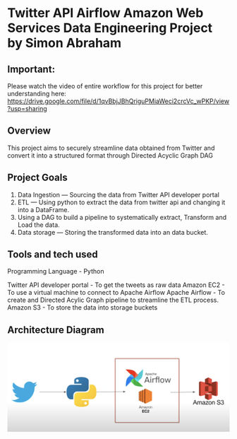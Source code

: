# Twitter API Airflow Amazon Web Services Data Engineering Project by Simon Abraham

## Important:
Please watch the video of entire workflow for this project for better understanding here: https://drive.google.com/file/d/1qvBbjJBhQriguPMiaWeci2crcVc_wPKP/view?usp=sharing

## Overview
This project aims to securely streamline data obtained from Twitter and convert it into a structured format through Directed Acyclic Graph DAG

## Project Goals
1. Data Ingestion — Sourcing the data from Twitter API developer portal
2. ETL — Using python to extract the data from twitter api and changing it into a DataFrame.
3. Using a DAG to build a pipeline to systematically extract, Transform and Load the data.
4. Data storage — Storing the transformed data into an data bucket.

## Tools and tech used
Programming Language - Python

Twitter API developer portal - To get the tweets as raw data
Amazon EC2 - To use a virtual machine to connect to Apache Airflow
Apache Airflow - To create and Directed Acylic Graph pipeline to streamline the ETL process.
Amazon S3 - To store the data into storage buckets

## Architecture Diagram
<img src="Architecture.png">


